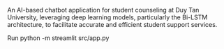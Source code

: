 An AI-based chatbot application for student counseling at Duy Tan University,
leveraging deep learning models, particularly the Bi-LSTM architecture, to facilitate accurate and efficient student support services.

Run
python -m streamlit src/app.py
